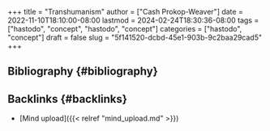 +++
title = "Transhumanism"
author = ["Cash Prokop-Weaver"]
date = 2022-11-10T18:10:00-08:00
lastmod = 2024-02-24T18:30:36-08:00
tags = ["hastodo", "concept", "hastodo", "concept"]
categories = ["hastodo", "concept"]
draft = false
slug = "5f141520-dcbd-45e1-903b-9c2baa29cad5"
+++

## Bibliography {#bibliography}

<style>.csl-entry{text-indent: -1.5em; margin-left: 1.5em;}</style><div class="csl-bib-body">
</div>


## Backlinks {#backlinks}

-   [Mind upload]({{< relref "mind_upload.md" >}})
